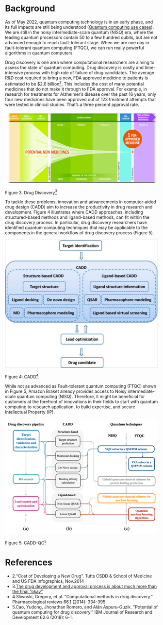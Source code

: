 # Background

As of May 2022, quantum computing technology is in an early phase, and its full impacts are still being understood ([Quantum computing use cases](https://www.forbes.com/sites/chuckbrooks/2021/03/21/the-emerging-paths-of-quantum-computing/?sh=765b2ed6613e)). We are still in the noisy intermediate-scale quantum (NISQ) era, where the leading quantum processors contain 50 to a few hundred qubits, but are not advanced enough to reach fault-tolerant stage. When we are one day in fault-tolerant quantum computing (FTQC), we can run really powerful algorithms in quantum computers.

Drug discovery is one area where computational researchers are aiming to assess the state of quantum computing. Drug discovery is costly and time-intensive process with high rate of failure of drug candidates. The average R&D cost required to bring a new, FDA approved medicine to patients is estimated to be $2.6 billion[<sup>2</sup>](#drug-discovery). This includes the cost of many potential medicines that do not make it through to FDA approval. For example, in research for treatments for Alzheimer’s disease over the past 16 years, only four new medicines have been approved out of 123 treatment attempts that were tested in clinical studies. That’s a three percent approval rate. 

![Drug Discovery](../images/drug-discovery.png)

Figure 3: Drug Discovery[<sup>3</sup>](#drug-discovery)

To tackle these problems, innovation and advancements in computer-aided drug design (CADD) aim to increase the productivity in drug research and development. Figure 4 illustrates where CADD approaches, including structured-based methods and ligand-based methods, can fit within the drug discovery process. In particular, drug discovery researchers have identified quantum computing techniques that may be applicable to the components in the general workflow of drug discovery process (Figure 5).

![CADD](../images/cadd.png)

Figure 4: CADD[<sup>4</sup>](#cadd)


While not as advanced as Fault-tolerant quantum computing (FTQC) shown in Figure 5, Amazon Braket already provides access to Noisy intermediate-scale quantum computing (NISQ). Therefore, it might be beneficial for customers at the forefront of innovations in their fields to start with quantum computing to research application, to build expertise, and secure Intellectual Property (IP).


![CADD-QC](../images/cadd-qc.png)

Figure 5: CADD-QC[<sup>5</sup>](#cadd)



# References
<div id='drug-discovery'></div>

- 2.“Cost of Developing a New Drug”. Tufts CSDD & School of Medicine and US FDA Infographics, Nov.2014
- 3.[The drug development and approval process is about much more than the final “okay”](https://catalyst.phrma.org/the-drug-development-and-approval-process-is-about-much-more-than-the-final-okay)
- 4.Sliwoski, Gregory, et al. "Computational methods in drug discovery." Pharmacological reviews 66.1 (2014): 334-395
- 5.Cao, Yudong, Jhonathan Romero, and Alán Aspuru-Guzik. "Potential of quantum computing for drug discovery." IBM Journal of Research and Development 62.6 (2018): 6-1.
